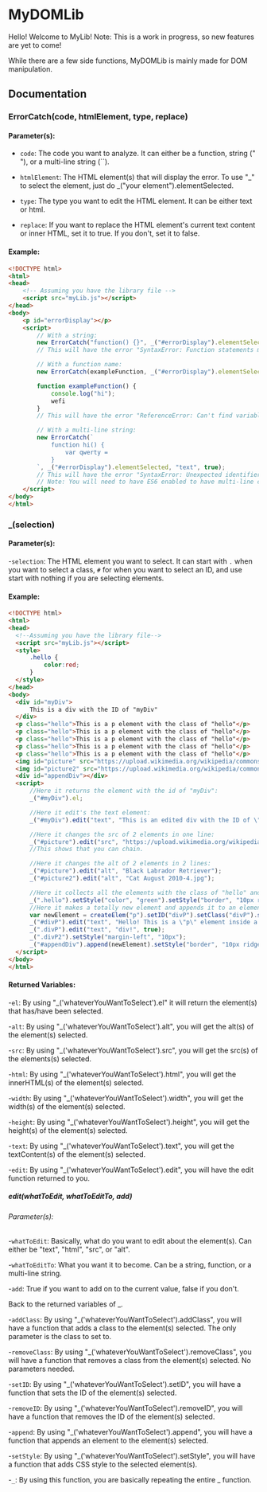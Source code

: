 # MyDOMLib

Hello! Welcome to MyLib! Note: This is a work in progress, so new features are yet to come!

While there are a few side functions, MyDOMLib is mainly made for DOM manipulation.

## Documentation

### ErrorCatch(code, htmlElement, type, replace)

#### Parameter(s):

- `code`:
  The code you want to analyze. It can either be a function, string (" "), or a multi-line string (``).
  
- `htmlElement`:
  The HTML element(s) that will display the error. To use "_" to select the element, just do _("your element").elementSelected.
  
- `type`:
  The type you want to edit the HTML element. It can be either text or html.
  
- `replace`:
  If you want to replace the HTML element's current text content or inner HTML, set it to true. If you don't, set it to false.

#### Example:

```html
<!DOCTYPE html>
<html>
<head>
    <!-- Assuming you have the library file -->
    <script src="myLib.js"></script>
</head>
<body>
    <p id="errorDisplay"></p>
    <script>
        // With a string:
        new ErrorCatch("function() {}", _("#errorDisplay").elementSelected, "text", true);
        // This will have the error "SyntaxError: Function statements must have a name."

        // With a function name:
        new ErrorCatch(exampleFunction, _("#errorDisplay").elementSelected, "text", true);

        function exampleFunction() {
            console.log("hi");
            wefi
        }
        // This will have the error "ReferenceError: Can't find variable: wefi"

        // With a multi-line string:
        new ErrorCatch(`
            function hi() {
                var qwerty =
            }
        `, _("#errorDisplay").elementSelected, "text", true);
        // This will have the error "SyntaxError: Unexpected identifier 'qwerty'"
        // Note: You will need to have ES6 enabled to have multi-line comments.
    </script>
</body>
</html>
```

### _(selection)

#### Parameter(s):

-`selection`:
  The HTML element you want to select. It can start with `.` when you want to select a class, `#` for when you want to select an ID, and use start with nothing if you are selecting elements.

#### Example:
  ```html
<!DOCTYPE html>
<html>
<head>
    <!--Assuming you have the library file-->
    <script src="myLib.js"></script>
    <style>
        .hello {
            color:red;
        }
    </style>
</head>
<body>
    <div id="myDiv">
        This is a div with the ID of "myDiv"
    </div>
    <p class="hello">This is a p element with the class of "hello"</p>
    <p class="hello">This is a p element with the class of "hello"</p>
    <p class="hello">This is a p element with the class of "hello"</p>
    <p class="hello">This is a p element with the class of "hello"</p>
    <p class="hello">This is a p element with the class of "hello"</p>
    <img id="picture" src="https://upload.wikimedia.org/wikipedia/commons/1/15/Cat_August_2010-4.jpg" alt="Cat August 2010-4.jpg" width="300">
    <img id="picture2" src="https://upload.wikimedia.org/wikipedia/commons/c/c8/Black_Labrador_Retriever_-_Male_IMG_3323.jpg" width="300">
    <div id="appendDiv"></div>
    <script>
        //Here it returns the element with the id of "myDiv":
        _("#myDiv").el;

        //Here it edit's the text element:
        _("#myDiv").edit("text", "This is an edited div with the ID of \"myDiv\"");

        //Here it changes the src of 2 elements in one line:
        _("#picture").edit("src", "https://upload.wikimedia.org/wikipedia/commons/c/c8/Black_Labrador_Retriever_-_Male_IMG_3323.jpg")._("#picture2").edit("src", "https://upload.wikimedia.org/wikipedia/commons/1/15/Cat_August_2010-4.jpg");
        //This shows that you can chain.

        //Here it changes the alt of 2 elements in 2 lines:
        _("#picture").edit("alt", "Black Labrador Retriever");
        _("#picture2").edit("alt", "Cat August 2010-4.jpg");

        //Here it collects all the elements with the class of "hello" and edit's their color and gives them a border:
        _(".hello").setStyle("color", "green").setStyle("border", "10px ridge black");
        //Here it makes a totally new element and appends it to an element with the id of "appendDiv" with a border:
        var newElement = createElem("p").setID("divP").setClass("divP").setClass("divP2").result;
        _("#divP").edit("text", "Hello! This is a \"p\" element inside a ");
        _(".divP").edit("text", "div!", true);
        _(".divP2").setStyle("margin-left", "10px");
        _("#appendDiv").append(newElement).setStyle("border", "10px ridge red");
    </script>
</body>
</html>
  ```
#### Returned Variables:

-`el`:
  By using "_('whateverYouWantToSelect').el" it will return the element(s) that has/have been selected.
  
-`alt`:
  By using "_('whateverYouWantToSelect').alt", you will get the alt(s) of the element(s) selected.
  
-`src`:
  By using "_('whateverYouWantToSelect').src", you will get the src(s) of the elements(s) selected.
  
-`html`:
  By using "_('whateverYouWantToSelect').html", you will get the innerHTML(s) of the element(s) selected.
  
-`width`:
  By using "_('whateverYouWantToSelect').width", you will get the width(s) of the element(s) selected.
  
-`height`:
  By using "_('whateverYouWantToSelect').height", you will get the height(s) of the element(s) selected.
  
-`text`:
  By using "_('whateverYouWantToSelect').text", you will get the textContent(s) of the element(s) selected.
  
-`edit`:
  By using "_('whateverYouWantToSelect').edit", you will have the edit function returned to you.
  
##### edit(whatToEdit, whatToEditTo, add)
###### Parameter(s):
-`whatToEdit`:
  Basically, what do you want to edit about the element(s). Can either be "text", "html", "src", or "alt".
  
-`whatToEditTo`:
  What you want it to become. Can be a string, function, or a multi-line string.
  
-`add`:
  True if you want to add on to the current value, false if you don't.

Back to the returned variables of _.

-`addClass`:
  By using "_('whateverYouWantToSelect').addClass", you will have a function that adds a class to the element(s) selected. The only parameter is the class to set to.
  
-`removeClass`:
  By using "_('whateverYouWantToSelect').removeClass", you will have a function that removes a class from the element(s) selected. No parameters needed.
  
-`setID`:
  By using "_('whateverYouWantToSelect').setID", you will have a function that sets the ID of the element(s) selected.
  
-`removeID`:
  By using "_('whateverYouWantToSelect').removeID", you will have a function that removes the ID of the element(s) selected.
  
-`append`:
  By using "_('whateverYouWantToSelect').append", you will have a function that appends an element to the element(s) selected.
  
-`setStyle`:
  By using "_('whateverYouWantToSelect').setStyle", you will have a function that adds CSS style to the selected element(s).
  
-`_`:
  By using this function, you are basically repeating the entire _ function.
  
